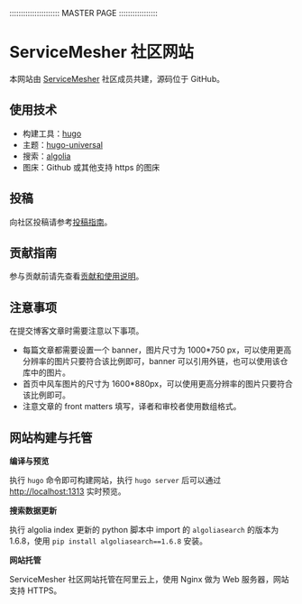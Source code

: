 :::::::::::::::::::::: MASTER PAGE :::::::::::::::::
# ServiceMesher 社区网站

本网站由 [ServiceMesher](https://www.servicemesher.com) 社区成员共建，源码位于 GitHub。

## 使用技术

- 构建工具：[hugo](https://gohugo.io)
- 主题：[hugo-universal](https://github.com/devcows/hugo-universal-theme) 
- 搜索：[algolia](https://algolia.com)
- 图床：Github 或其他支持 https 的图床

## 投稿

向社区投稿请参考[投稿指南](https://www.servicemesher.com/contributing-specification/)。

## 贡献指南

参与贡献前请先查看[贡献和使用说明](CONTRIBUTING.md)。

## 注意事项

在提交博客文章时需要注意以下事项。

- 每篇文章都需要设置一个 banner，图片尺寸为 1000*750 px，可以使用更高分辨率的图片只要符合该比例即可，banner 可以引用外链，也可以使用该仓库中的图片。
- 首页中风车图片的尺寸为 1600*880px，可以使用更高分辨率的图片只要符合该比例即可。
- 注意文章的 front matters 填写，译者和审校者使用数组格式。

## 网站构建与托管

**编译与预览**

执行 `hugo` 命令即可构建网站，执行 `hugo server` 后可以通过 <http://localhost:1313> 实时预览。

**搜索数据更新**

执行 algolia index 更新的 python 脚本中 import 的 `algoliasearch` 的版本为 1.6.8，使用 `pip install algoliasearch==1.6.8` 安装。

**网站托管**

ServiceMesher 社区网站托管在阿里云上，使用 Nginx 做为 Web 服务器，网站支持 HTTPS。
